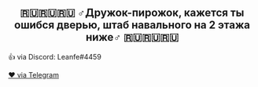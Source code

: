 <h2 align="center">🇷🇺🇷🇺🇷🇺 ♂Дружок-пирожок, кажется ты ошибся дверью, штаб навального на 2 этажа ниже♂ 🇷🇺🇷🇺🇷🇺</h2>
  <p>👍 via Discord: Leanfe#4459</p>
  <a href="https://t.me/MSLTree">❤ via Telegram</a>  
<p align="center">
